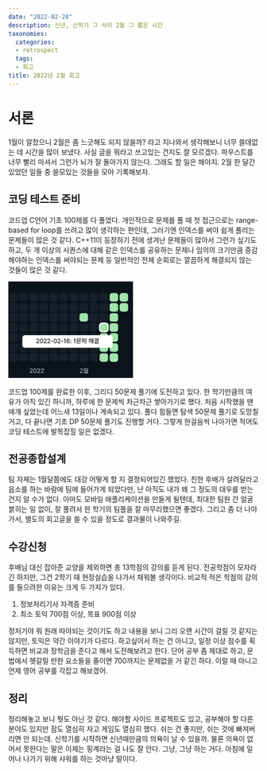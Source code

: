 ```yaml
---
date: "2022-02-28"
description: 신년, 신학기 그 사이 2월 그 짧은 시간
taxonomies:
  categories:
  - retrospect
  tags:
  - 회고
title: 2022년 2월 회고
---
```


# 서론
1월이 알찼으니 2월은 좀 느긋해도 되지 않을까? 라고 지나와서 생각해보니 너무 쓸데없는 데 시간을 많이 보냈다. 사실 글을 뭐라고 쓰고있는 건지도 잘 모르겠다. 파우스트를 너무 빨리 마셔서 그런가 뇌가 잘 돌아가지 않는다. 그래도 할 일은 해야지. 2월 한 달간 있었던 일들 중 쓸모있는 것들을 모아 기록해보자.
<!-- more -->
## 코딩 테스트 준비
코드업 C언어 기초 100제를 다 풀었다. 개인적으로 문제를 풀 때 첫 접근으로는 range-based for loop를 쓰려고 많이 생각하는 편인데, 그러기엔 인덱스를 써야 쉽게 풀리는 문제들이 많은 것 같다. C++11이 등장하기 전에 생겨난 문제들이 많아서 그런가 싶기도 하고, 두 개 이상의 시퀀스에 대해 같은 인덱스를 공유하는 문제나 임의의 크기만큼 증감해야하는 인덱스를 써야되는 문제 등 일반적인 전체 순회로는 깔끔하게 해결되지 않는 것들이 많은 것 같다.

![my solved.ac streak](streak.png)

코드업 100제를 완료한 이후, 그리디 50문제 풀기에 도전하고 있다. 한 학기만큼의 여유가 아직 있긴 하니까, 하루에 한 문제씩 차근차근 쌓아가기로 했다. 처음 시작했을 땐 애걔 싶었는데 어느새 13일이나 계속되고 있다. 풀다 힘들면 탐색 50문제 풀기로 도망칠 거고, 다 끝나면 기초 DP 50문제 풀기도 진행할 거다. 그렇게 한걸음씩 나아가면 적어도 코딩 테스트에 발목잡힐 일은 없겠다.

## 전공종합설계
팀 자체는 1월달쯤에도 대강 어떻게 할 지 결정되어있긴 했었다. 친한 후배가 살려달라고 읍소를 하는 바람에 팀에 들어가게 되었다만, 난 아직도 내가 왜 그 정도의 대우를 받는건지 알 수가 없다. 아마도 모바일 애플리케이션을 만들게 될텐데, 최대한 팀원 간 얼굴 붉히는 일 없이, 잘 풀려서 한 학기의 팀플을 잘 마무리했으면 좋겠다. 그리고 좀 더 나아가서, 별도의 회고글을 쓸 수 있을 정도로 결과물이 나와주길.

## 수강신청
후배님 대신 잡아준 교양을 제외하면 총 13학점의 강의를 듣게 된다. 전공학점이 모자라긴 하지만, 그건 2학기 때 현장실습을 나가서 채워볼 생각이다. 비교적 적은 학점의 강의를 들으려한 이유는 크게 두 가지가 있다.

1. 정보처리기사 자격증 준비
2. 최소 토익 700점 이상, 목표 900점 이상

정처기야 뭐 원래 따야되는 것이기도 하고 내용을 보니 그리 오랜 시간이 걸릴 것 같지는 않지만, 토익은 약간 이야기가 다르다. 하고싶어서 하는 건 아니고, 일정 이상 점수를 획득하면 비교과 장학금을 준다고 해서 도전해보려고 한다. 단어 공부 좀 제대로 하고, 문법에서 헷갈릴 만한 요소들을 줄이면 700까지는 문제없을 거 같긴 하다. 이럴 때 아니고 언제 영어 공부를 각잡고 해보겠어.

## 정리
정리해놓고 보니 뭣도 아닌 것 같다. 해야할 사이드 프로젝트도 있고, 공부해야 할 다른 분야도 있지만 잠도 열심히 자고 게임도 열심히 했다. 쉬는 건 좋지만, 쉬는 것에 빠져버리면 안 되는데. 신학기를 시작하면 신년때만큼의 의욕이 날 수 있을까. 물론 의욕이 없어서 못한다는 말은 이제는 핑계라는 걸 나도 잘 안다. 그냥, 그냥 하는 거다. 아침에 일어나 나가기 위해 샤워를 하는 것마냥 말이다.